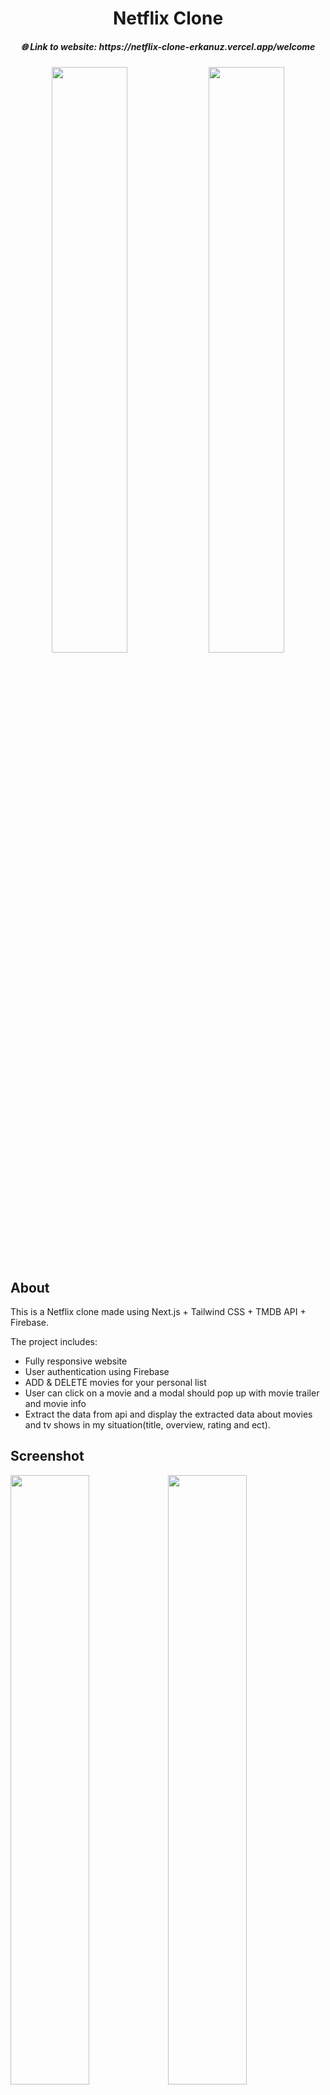 <h1 align="center">Netflix Clone </h1>
<h5 align="center">🌐 Link to website: https://netflix-clone-erkanuz.vercel.app/welcome </h5>

<div align="center">
 <img width="49%" src="https://github.com/erkanuz/test/assets/78959562/5ee174ed-da2d-48dc-bd2b-8a9d006907ab"/> <img width="49%" src="https://github.com/erkanuz/test/assets/78959562/80034967-8f03-4699-851e-72f25095cdb5"/>
 </div>

## About
This is a Netflix clone made using Next.js + Tailwind CSS + TMDB API + Firebase.

The project includes:
* Fully responsive website
* User authentication using Firebase
* ADD & DELETE movies for your personal list
* User can click on a movie and a modal should pop up with movie trailer and movie info
* Extract the data from api and display the extracted data about movies and tv shows in my situation(title, overview,  rating and ect).

## Screenshot
<div align="left">
<img width="50%" src="https://github.com/erkanuz/test/assets/78959562/59223876-d5b1-4b57-8124-71c2e7b5dfb7"/><img width="50%" src="https://github.com/erkanuz/test/assets/78959562/b3c1cec5-0d42-473c-acfa-0c59290cb09b"/>
</div>

<div>
<img width="50%" src="https://github.com/erkanuz/test/assets/78959562/ff6e2c0c-ba97-44bc-8986-4ed0b139be59"/><img width="50%" src="https://github.com/erkanuz/test/assets/78959562/5d59a573-b434-4414-b2d3-8cde34f418da"/>
</div>


## Languages used
* Typescript + Tailwind CSS

## Libraries used
* Recoil
* Firebase
* Swiper JS
* Material UI
* React-icons
* React-player
* React-hot-toast
* React-hook-form

## How to run
This is a [Next.js](https://nextjs.org/) project bootstrapped with [`create-next-app`], before forking this repo please ask !
* Clone the repo
```bash
git clone
```
* Install dependencies
```bash
npm i
```
* Create an .env file
```bash
Create an .env file with your own API key
```
* Run the application
```bash
npm run dev
```

## Deployment
The project is deployed with [Vercel](https://vercel.com/) !